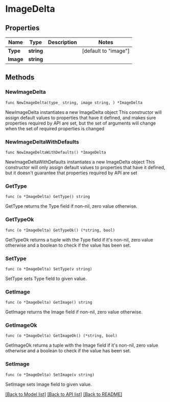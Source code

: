 # ImageDelta

## Properties

Name | Type | Description | Notes
------------ | ------------- | ------------- | -------------
**Type** | **string** |  | [default to "image"]
**Image** | **string** |  | 

## Methods

### NewImageDelta

`func NewImageDelta(type_ string, image string, ) *ImageDelta`

NewImageDelta instantiates a new ImageDelta object
This constructor will assign default values to properties that have it defined,
and makes sure properties required by API are set, but the set of arguments
will change when the set of required properties is changed

### NewImageDeltaWithDefaults

`func NewImageDeltaWithDefaults() *ImageDelta`

NewImageDeltaWithDefaults instantiates a new ImageDelta object
This constructor will only assign default values to properties that have it defined,
but it doesn't guarantee that properties required by API are set

### GetType

`func (o *ImageDelta) GetType() string`

GetType returns the Type field if non-nil, zero value otherwise.

### GetTypeOk

`func (o *ImageDelta) GetTypeOk() (*string, bool)`

GetTypeOk returns a tuple with the Type field if it's non-nil, zero value otherwise
and a boolean to check if the value has been set.

### SetType

`func (o *ImageDelta) SetType(v string)`

SetType sets Type field to given value.


### GetImage

`func (o *ImageDelta) GetImage() string`

GetImage returns the Image field if non-nil, zero value otherwise.

### GetImageOk

`func (o *ImageDelta) GetImageOk() (*string, bool)`

GetImageOk returns a tuple with the Image field if it's non-nil, zero value otherwise
and a boolean to check if the value has been set.

### SetImage

`func (o *ImageDelta) SetImage(v string)`

SetImage sets Image field to given value.



[[Back to Model list]](../README.md#documentation-for-models) [[Back to API list]](../README.md#documentation-for-api-endpoints) [[Back to README]](../README.md)


